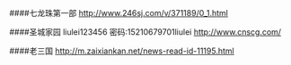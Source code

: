 ####七龙珠第一部 
http://www.246sj.com/v/371189/0_1.html

####圣城家园   liulei123456  密码:15210679701liulei
http://www.cnscg.com/

####老三国
http://m.zaixiankan.net/news-read-id-11195.html